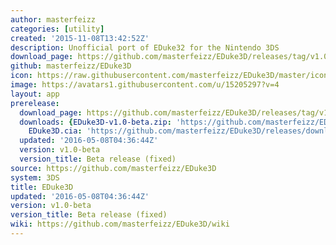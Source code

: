 ```yaml
---
author: masterfeizz
categories: [utility]
created: '2015-11-08T13:42:52Z'
description: Unofficial port of EDuke32 for the Nintendo 3DS
download_page: https://github.com/masterfeizz/EDuke3D/releases/tag/v1.0-beta
github: masterfeizz/EDuke3D
icon: https://raw.githubusercontent.com/masterfeizz/EDuke3D/master/icon.png
image: https://avatars1.githubusercontent.com/u/15205297?v=4
layout: app
prerelease:
  download_page: https://github.com/masterfeizz/EDuke3D/releases/tag/v1.0-beta
  downloads: {EDuke3D-v1.0-beta.zip: 'https://github.com/masterfeizz/EDuke3D/releases/download/v1.0-beta/EDuke3D-v1.0-beta.zip',
    EDuke3D.cia: 'https://github.com/masterfeizz/EDuke3D/releases/download/v1.0-beta/EDuke3D.cia'}
  updated: '2016-05-08T04:36:44Z'
  version: v1.0-beta
  version_title: Beta release (fixed)
source: https://github.com/masterfeizz/EDuke3D
system: 3DS
title: EDuke3D
updated: '2016-05-08T04:36:44Z'
version: v1.0-beta
version_title: Beta release (fixed)
wiki: https://github.com/masterfeizz/EDuke3D/wiki
---
```

